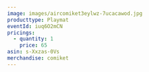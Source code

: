 ```yaml
---
image: images/aircomiket3eylwz-7ucacawod.jpg
producttype: Playmat
eventId: iuq6O2mCN
pricings:
  - quantity: 1
    price: 65
asin: s-Xxzas-0Vs
merchandise: comiket
---
```

